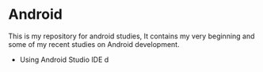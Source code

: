 # Android
This is my repository for android studies, It contains my very beginning and some of my recent studies on Android development.

* Using Android Studio IDE d





